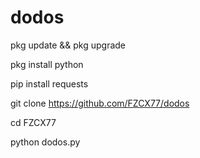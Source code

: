 # dodos

pkg update && pkg upgrade

pkg install python

pip install requests

git clone https://github.com/FZCX77/dodos

cd FZCX77

python dodos.py
